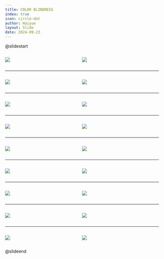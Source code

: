```yaml
---
title: COLOR BLINDNESS
index: true
icon: circle-dot
author: Haiyue
layout: Slide
date: 2024-09-23
---
```

 
@slidestart

<div style="display:flex">
<div style="flex:1">

![](/reading/english/Level-T/COLOR%20BLINDNESS/001.webp)
</div>
<div style="flex:1">

![](/reading/english/Level-T/COLOR%20BLINDNESS/002.webp)
</div>
</div>

---

<div style="display:flex">
<div style="flex:1">

![](/reading/english/Level-T/COLOR%20BLINDNESS/003.webp)
</div>
<div style="flex:1">

![](/reading/english/Level-T/COLOR%20BLINDNESS/004.webp)
</div>
</div>

---

<div style="display:flex">
<div style="flex:1">

![](/reading/english/Level-T/COLOR%20BLINDNESS/005.webp)
</div>
<div style="flex:1">

![](/reading/english/Level-T/COLOR%20BLINDNESS/006.webp)
</div>
</div>

---

<div style="display:flex">
<div style="flex:1">

![](/reading/english/Level-T/COLOR%20BLINDNESS/007.webp)
</div>
<div style="flex:1">

![](/reading/english/Level-T/COLOR%20BLINDNESS/008.webp)
</div>
</div>

---

<div style="display:flex">
<div style="flex:1">

![](/reading/english/Level-T/COLOR%20BLINDNESS/009.webp)
</div>
<div style="flex:1">

![](/reading/english/Level-T/COLOR%20BLINDNESS/010.webp)
</div>
</div>

---

<div style="display:flex">
<div style="flex:1">

![](/reading/english/Level-T/COLOR%20BLINDNESS/011.webp)
</div>
<div style="flex:1">

![](/reading/english/Level-T/COLOR%20BLINDNESS/012.webp)
</div>
</div>

---

<div style="display:flex">
<div style="flex:1">

![](/reading/english/Level-T/COLOR%20BLINDNESS/013.webp)
</div>
<div style="flex:1">

![](/reading/english/Level-T/COLOR%20BLINDNESS/014.webp)
</div>
</div>

---

<div style="display:flex">
<div style="flex:1">

![](/reading/english/Level-T/COLOR%20BLINDNESS/015.webp)
</div>
<div style="flex:1">

![](/reading/english/Level-T/COLOR%20BLINDNESS/016.webp)
</div>
</div>

---

<div style="display:flex">
<div style="flex:1">

![](/reading/english/Level-T/COLOR%20BLINDNESS/017.webp)
</div>
<div style="flex:1">

![](/reading/english/Level-T/COLOR%20BLINDNESS/018.webp)
</div>
</div>

@slideend